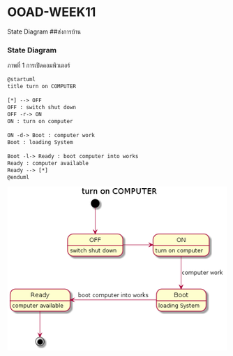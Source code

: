 # OOAD-WEEK11
State Diagram
##ส่งการบ้าน

### State Diagram

ภาพที่ 1  การเปิดคอมพิวเตอร์

 ```
@startuml
title turn on COMPUTER

[*] --> OFF
OFF : switch shut down
OFF -r-> ON
ON : turn on computer

ON -d-> Boot : computer work
Boot : loading System

Boot -l-> Ready : boot computer into works
Ready : computer available
Ready --> [*]
@enduml
 ```
 
 ![](https://github.com/fernkamon/OOAD-WEEK11/blob/master/1.png)
